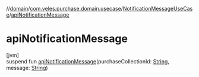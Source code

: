 //[domain](../../../index.md)/[com.veles.purchase.domain.usecase](../index.md)/[NotificationMessageUseCase](index.md)/[apiNotificationMessage](api-notification-message.md)

# apiNotificationMessage

[jvm]\
suspend fun [apiNotificationMessage](api-notification-message.md)(purchaseCollectionId: [String](https://kotlinlang.org/api/latest/jvm/stdlib/kotlin/-string/index.html), message: [String](https://kotlinlang.org/api/latest/jvm/stdlib/kotlin/-string/index.html))

